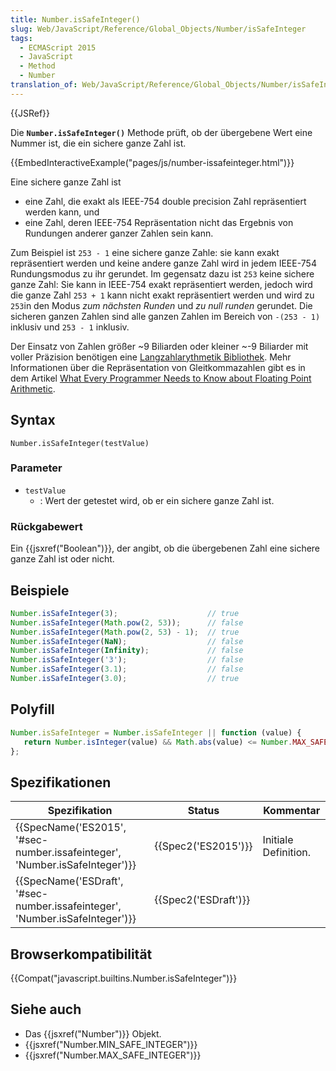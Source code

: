 ```yaml
---
title: Number.isSafeInteger()
slug: Web/JavaScript/Reference/Global_Objects/Number/isSafeInteger
tags:
  - ECMAScript 2015
  - JavaScript
  - Method
  - Number
translation_of: Web/JavaScript/Reference/Global_Objects/Number/isSafeInteger
---
```

{{JSRef}}

Die **`Number.isSafeInteger()`** Methode prüft, ob der übergebene Wert eine Nummer ist, die ein sichere ganze Zahl ist.

{{EmbedInteractiveExample("pages/js/number-issafeinteger.html")}}

Eine sichere ganze Zahl ist

- eine Zahl, die exakt als IEEE-754 double precision Zahl repräsentiert werden kann, und
- eine Zahl, deren IEEE-754 Repräsentation nicht das Ergebnis von Rundungen anderer ganzer Zahlen sein kann.

Zum Beispiel ist `253 - 1` eine sichere ganze Zahle: sie kann exakt repräsentiert werden und keine andere ganze Zahl wird in jedem IEEE-754 Rundungsmodus zu ihr gerundet. Im gegensatz dazu ist `253` keine sichere ganze Zahl: Sie kann in IEEE-754 exakt repräsentiert werden, jedoch wird die ganze Zahl `253 + 1` kann nicht exakt repräsentiert werden und wird zu `253`in den Modus _zum nächsten Runden_ und _zu null runden_ gerundet. Die sicheren ganzen Zahlen sind alle ganzen Zahlen im Bereich von `-(253 - 1)` inklusiv und `253 - 1` inklusiv.

Der Einsatz von Zahlen größer \~9 Biliarden oder kleiner \~-9 Biliarder mit voller Präzision benötigen eine [Langzahlarythmetik Bibliothek](https://de.wikipedia.org/wiki/Langzahlarithmetik). Mehr Informationen über die Repräsentation von Gleitkommazahlen gibt es in dem Artikel [What Every Programmer Needs to Know about Floating Point Arithmetic](http://floating-point-gui.de/).

## Syntax

    Number.isSafeInteger(testValue)

### Parameter

- `testValue`
  - : Wert der getestet wird, ob er ein sichere ganze Zahl ist.

### Rückgabewert

Ein {{jsxref("Boolean")}}, der angibt, ob die übergebenen Zahl eine sichere ganze Zahl ist oder nicht.

## Beispiele

```js
Number.isSafeInteger(3);                    // true
Number.isSafeInteger(Math.pow(2, 53));      // false
Number.isSafeInteger(Math.pow(2, 53) - 1);  // true
Number.isSafeInteger(NaN);                  // false
Number.isSafeInteger(Infinity);             // false
Number.isSafeInteger('3');                  // false
Number.isSafeInteger(3.1);                  // false
Number.isSafeInteger(3.0);                  // true
```

## Polyfill

```js
Number.isSafeInteger = Number.isSafeInteger || function (value) {
   return Number.isInteger(value) && Math.abs(value) <= Number.MAX_SAFE_INTEGER;
};
```

## Spezifikationen

| Spezifikation                                                                                        | Status                       | Kommentar            |
| ---------------------------------------------------------------------------------------------------- | ---------------------------- | -------------------- |
| {{SpecName('ES2015', '#sec-number.issafeinteger', 'Number.isSafeInteger')}} | {{Spec2('ES2015')}}     | Initiale Definition. |
| {{SpecName('ESDraft', '#sec-number.issafeinteger', 'Number.isSafeInteger')}} | {{Spec2('ESDraft')}} |                      |

## Browserkompatibilität

{{Compat("javascript.builtins.Number.isSafeInteger")}}

## Siehe auch

- Das {{jsxref("Number")}} Objekt.
- {{jsxref("Number.MIN_SAFE_INTEGER")}}
- {{jsxref("Number.MAX_SAFE_INTEGER")}}
